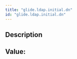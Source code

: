 ```yaml
---
title: "glide.ldap.initial.dn"
id: "glide.ldap.initial.dn"
---
```

## Description



## Value: 
```

```